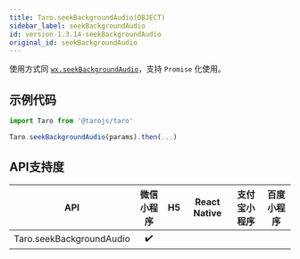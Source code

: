 ```yaml
---
title: Taro.seekBackgroundAudio(OBJECT)
sidebar_label: seekBackgroundAudio
id: version-1.3.14-seekBackgroundAudio
original_id: seekBackgroundAudio
---
```



使用方式同 [`wx.seekBackgroundAudio`](https://developers.weixin.qq.com/miniprogram/dev/api/wx.seekBackgroundAudio.html)，支持 `Promise` 化使用。

## 示例代码

```jsx
import Taro from '@tarojs/taro'

Taro.seekBackgroundAudio(params).then(...)
```



## API支持度


| API | 微信小程序 | H5 | React Native | 支付宝小程序 | 百度小程序 |
| :-: | :-: | :-: | :-: | :-: | :-: |
| Taro.seekBackgroundAudio | ✔️ |  |  |

